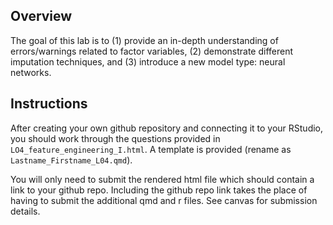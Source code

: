 ## Overview

The goal of this lab is to (1) provide an in-depth understanding of errors/warnings related to factor variables, (2) demonstrate different imputation techniques, and (3) introduce a new model type: neural networks.

## Instructions

After creating your own github repository and connecting it to your RStudio, you should work through the questions provided in `LO4_feature_engineering_I.html`. A template is provided (rename as `Lastname_Firstname_L04.qmd`).

You will only need to submit the rendered html file which should contain a link to your github repo. Including the github repo link takes the place of having to submit the additional qmd and r files. See canvas for submission details.
